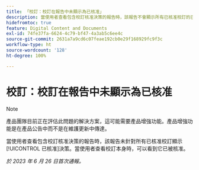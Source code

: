 ```yaml
---
title: 「校訂：校訂在報告中未顯示為已核准」
description: 當使用者查看包含校訂核准決策的報告時，該報告不會顯示所有已核准校訂的已核准決策。當使用者查看校訂本身時，可以看到校訂已被核准。
hidefromtoc: true
feature: Digital Content and Documents
exl-id: 74fe37fa-6624-4c79-bf47-4a3ab5c6ee4c
source-git-commit: 2631a7a9cd6c07feae192cb0e29f168929fc9f3c
workflow-type: ht
source-wordcount: '128'
ht-degree: 100%

---
```


# 校訂：校訂在報告中未顯示為已核准

>[!NOTE]
>
>產品團隊目前正在評估此問題的解決方案，這可能需要產品增強功能。產品增強功能是在產品公告中而不是在維護更新中傳達。

當使用者查看包含校訂核准決策的報告時，該報告未針對所有已核准校訂顯示[!UICONTROL 已核准]決策。當使用者查看校訂本身時，可以看到它已被核准。

_於 2023 年 6 月 26 日首次通報。_
